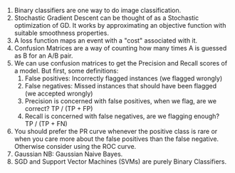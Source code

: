 1. Binary classifiers are one way to do image classification.
2. Stochastic Gradient Descent can be thought of as a Stochastic optimization of GD. It works by approximating an objective function with suitable smoothness properties.
3. A loss function maps an event with a "cost" associated with it.
4. Confusion Matrices are a way of counting how many times A is guessed as B for an A/B pair.
5. We can use confusion matrices to get the Precision and Recall scores of a model. But first, some definitions:
    1. False positives: Incorrectly flagged instances (we flagged wrongly)
    2. False negatives: Missed instances that should have been flagged (we accepted wrongly)
    3. Precision is concerned with false positives, when we flag, are we correct? TP / (TP + FP)
    4. Recall is concerned with false negatives, are we flagging enough? TP / (TP + FN)
6. You should prefer the PR curve whenever the positive class is rare or when you care more about the false positives than the false negative. Otherwise consider using the ROC curve.
7. Gaussian NB: Gaussian Naive Bayes.
8. SGD and Support Vector Machines (SVMs) are purely Binary Classifiers.
